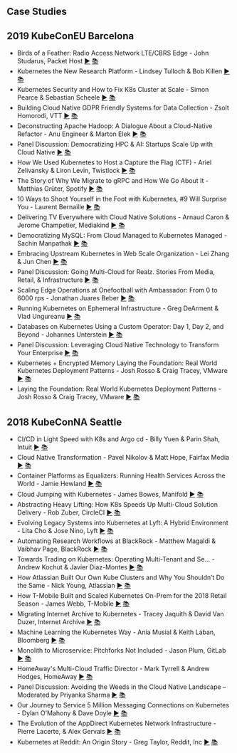 Case Studies 
---
## 2019 KubeConEU Barcelona

* Birds of a Feather: Radio Access Network LTE/CBRS Edge - John Studarus, Packet Host [▶️](https://www.youtube.com/watch?v=za_ZB1geDRA) [ 📚](https://static.sched.com/hosted_files/kccnceu19/41/The%20Edge%20is%20Open%20-%20Kubecon%20EU%202019.pdf)
* Kubernetes the New Research Platform - Lindsey Tulloch &amp; Bob Killen [▶️](https://www.youtube.com/watch?v=E09XTOWbBKw) [ 📚](https://static.sched.com/hosted_files/kccnceu19/32/Kubernetes%20the%20New%20Research%20Platform%20%28FINAL%29.pdf)
* Kubernetes Security and How to Fix K8s Cluster at Scale - Simon Pearce &amp; Sebastian Scheele [▶️](https://www.youtube.com/watch?v=5dWRh301Lno) [ 📚](https://static.sched.com/hosted_files/kccnceu19/ef/KubeCon-Europe-2019.pdf)
* Building Cloud Native GDPR Friendly Systems for Data Collection - Zsolt Homorodi, VTT [▶️](https://www.youtube.com/watch?v=sKaeOApBPsw) [ 📚](https://static.sched.com/hosted_files/kccnceu19/f6/KCEU19-Pipeline-upload.pdf)
* Deconstructing Apache Hadoop: A Dialogue About a Cloud-Native Refactor - Anu Engineer &amp; Marton Elek [▶️](https://www.youtube.com/watch?v=-LQDbT_HSfo) [ 📚](https://static.sched.com/hosted_files/kccnceu19/06/Cloud-native%20refactor.pdf)
* Panel Discussion: Democratizing HPC &amp; AI: Startups Scale Up with Cloud Native [▶️](https://www.youtube.com/watch?v=LP0BFtBbOwE) [ 📚](https://static.sched.com/hosted_files/kccnceu19/25/KubeCon-Europe-2019-05-07.pdf)
* How We Used Kubernetes to Host a Capture the Flag (CTF) - Ariel Zelivansky &amp; Liron Levin, Twistlock [▶️](https://www.youtube.com/watch?v=kUmaKvxdfvg) [ 📚](https://static.sched.com/hosted_files/kccnceu19/6b/kubecon%20talk.pdf)
* The Story of Why We Migrate to gRPC and How We Go About It - Matthias Grüter, Spotify [▶️](https://www.youtube.com/watch?v=fMq3IpPE3TU) [ 📚](https://static.sched.com/hosted_files/kccnceu19/b7/KubeConEU%202019%20-%20The%20Story%20of%20why%20we%20migrate%20to%20gRPC%20and%20how%20we%20go%20about%20it.pdf)
* 10 Ways to Shoot Yourself in the Foot with Kubernetes, #9 Will Surprise You - Laurent Bernaille [▶️](https://www.youtube.com/watch?v=QKI-JRs2RIE) [ 📚](https://static.sched.com/hosted_files/kccnceu19/8d/10%20Ways%20to%20Shoot%20Yourself%20in%20the%20Foot%20with%20Kubernetes%2C%20%239%20Will%20Surprise%20You%21.pdf)
* Delivering TV Everywhere with Cloud Native Solutions - Arnaud Caron &amp; Jerome Champetier, Mediakind [▶️](https://www.youtube.com/watch?v=ZX8uLg_rfeE) [ 📚](https://static.sched.com/hosted_files/kccnceu19/ab/Delivering%20TV%20Everywhere%20with%20Cloud%20Native%20Solutions.pdf)
* Democratizing MySQL: From Cloud Managed to Kubernetes Managed - Sachin Manpathak [▶️](https://www.youtube.com/watch?v=T9NY0Iy-jOo) [ 📚](https://static.sched.com/hosted_files/kccnceu19/a2/Kubecon_%20Democratizing%20MySQL_%20Cloud%20Managed%20to%20K8s%20Managed.pdf)
* Embracing Upstream Kubernetes in Web Scale Organization - Lei Zhang &amp; Jun Chen [▶️](https://www.youtube.com/watch?v=ptOLV2wjQUw) [ 📚](https://static.sched.com/hosted_files/kccnceu19/3f/kubecon-speak.pdf)
* Panel Discussion: Going Multi-Cloud for Realz. Stories From Media, Retail, &amp; Infrastructure [▶️](https://www.youtube.com/watch?v=JQoC1FtmKds) [ 📚]()
* Scaling Edge Operations at Onefootball with Ambassador: From 0 to 6000 rps - Jonathan Juares Beber [▶️](https://www.youtube.com/watch?v=07RvO4AChHE) [ 📚](https://static.sched.com/hosted_files/kccnceu19/78/Kubecon%20-%20onefootball.pdf)
* Running Kubernetes on Ephemeral Infrastructure - Greg DeArment &amp; Vlad Ungureanu [▶️](https://www.youtube.com/watch?v=7zUsc2zI5o8) [ 📚](https://static.sched.com/hosted_files/kccnceu19/69/palantir-kubecon19_k8s%20on%20ephemeral%20infrastructure.pdf)
* Databases on Kubernetes Using a Custom Operator: Day 1, Day 2, and Beyond - Johannes Unterstein [▶️](https://www.youtube.com/watch?v=qgtlztEFqr4) [ 📚](https://static.sched.com/hosted_files/kccnceu19/ef/KubeCon-Europe-2019.pdf)
* Panel Discussion: Leveraging Cloud Native Technology to Transform Your Enterprise [▶️](https://www.youtube.com/watch?v=0CxDZOJP6Rc) [ 📚]()
* Kubernetes + Encrypted Memory Laying the Foundation: Real World Kubernetes Deployment Patterns - Josh Rosso &amp; Craig Tracey, VMware [▶️](https://www.youtube.com/watch?v=pGMdSFlD0_E) [ 📚](https://static.sched.com/hosted_files/kccnceu19/9d/laying%20the%20foundation.pdf)
* Laying the Foundation: Real World Kubernetes Deployment Patterns - Josh Rosso &amp; Craig Tracey, VMware [▶️](https://www.youtube.com/watch?v=Rb0JMVVZ1N8) [ 📚](https://static.sched.com/hosted_files/kccnceu19/9d/laying%20the%20foundation.pdf)

## 2018 KubeConNA Seattle 

* CI/CD in Light Speed with K8s and Argo cd - Billy Yuen &amp; Parin Shah, Intuit [▶️](https://www.youtube.com/watch?v=OdzH82VpMwI) [ 📚](https://static.sched.com/hosted_files/kccna18/55/CI%252FCD%20in%20lightspeed%20with%20k8s%20%26%20Argo%20CD%20%282%29.pdf)
* Cloud Native Transformation - Pavel Nikolov &amp; Matt Hope, Fairfax Media [▶️](https://www.youtube.com/watch?v=wX53IASZKmk) [ 📚](https://static.sched.com/hosted_files/kccna18/29/KubeCon%202018%20-%20Cloud%20Native%20Transformation.pdf)
* Container Platforms as Equalizers: Running Health Services Across the World - Jamie Hewland [▶️](https://www.youtube.com/watch?v=h9BbPkwxmik) [ 📚](https://static.sched.com/hosted_files/kccna18/e3/KubeCon%202018.pdf)
* Cloud Jumping with Kubernetes - James Bowes, Manifold [▶️](https://www.youtube.com/watch?v=s5vVHK6qpxE) [ 📚](https://static.sched.com/hosted_files/kccna18/f3/Cloud%20Jumping%20With%20Kubernetes.pdf)
* Abstracting Heavy Lifting: How K8s Speeds Up Multi-Cloud Solution Delivery - Rob Zuber, CircleCI [▶️](https://www.youtube.com/watch?v=5DmnrrGrAPQ) [ 📚](https://static.sched.com/hosted_files/kccna18/70/kubecon-2018-z00b.pdf)
* Evolving Legacy Systems into Kubernetes at Lyft: A Hybrid Environment - Lita Cho &amp; Jose Nino, Lyft [▶️](https://www.youtube.com/watch?v=xQxIoy50Mzo) [ 📚]()
* Automating Research Workflows at BlackRock - Matthew Magaldi &amp; Vaibhav Page, BlackRock [▶️](https://www.youtube.com/watch?v=ZK510prml8o) [ 📚](https://static.sched.com/hosted_files/kccna18/9b/Presentation.pdf)
* Towards Trading on Kubernetes: Operating Multi-Tenant and Se... - Andrew Kochut &amp; Javier Diaz-Montes [▶️](https://www.youtube.com/watch?v=9VhlNbCNIRs) [ 📚](https://static.sched.com/hosted_files/kccna18/49/KubeCon2018-v3.pdf)
* How Atlassian Built Our Own Kube Clusters and Why You Shouldn’t Do the Same - Nick Young, Atlassian [▶️](https://www.youtube.com/watch?v=Ol_NYLQP5ec) [ 📚](https://static.sched.com/hosted_files/kccna18/4b/Do%20as%20I%20say%20Not%20as%20I%20Do.pdf)
* How T-Mobile Built and Scaled Kubernetes On-Prem for the 2018 Retail Season - James Webb, T-Mobile [▶️](https://www.youtube.com/watch?v=1qcTu2QUtrU) [ 📚](https://static.sched.com/hosted_files/kccna18/f7/T-Mo%20OP%20K8S.pdf)
* Migrating Internet Archive to Kubernetes - Tracey Jaquith &amp; David Van Duzer, Internet Archive [▶️](https://www.youtube.com/watch?v=rzgKDdFTEmQ) [ 📚](https://static.sched.com/hosted_files/kccna18/9b/migrating-internet-archive-to-k8.pdf)
* Machine Learning the Kubernetes Way - Ania Musial &amp; Keith Laban, Bloomberg [▶️](https://www.youtube.com/watch?v=ncED2EMcxZ8) [ 📚](https://static.sched.com/hosted_files/kccna18/c5/KubeCon%20-%20Machine%20Learning%20the%20Kubernetes%20Way.pdf)
* Monolith to Microservice: Pitchforks Not Included - Jason Plum, GitLab [▶️](https://www.youtube.com/watch?v=rIUth_KrJdw) [ 📚](https://static.sched.com/hosted_files/kccna18/bf/Monolith%20to%20Microservice_Pitchforks%20not%20included.pdf)
* HomeAway&#39;s Multi-Cloud Traffic Director - Mark Tyrrell &amp; Andrew Hodges, HomeAway [▶️](https://www.youtube.com/watch?v=q_mwPTGKA4s) [ 📚](https://static.sched.com/hosted_files/kccna18/82/Multicloud%20Traffic%20Director%20v0.2.pdf)
* Panel Discussion: Avoiding the Weeds in the Cloud Native Landscape – Moderated by Priyanka Sharma [▶️](https://www.youtube.com/watch?v=N1kX6r2wlAE) [ 📚]()
* Our Journey to Service 5 Million Messaging Connections on Kubernetes - Dylan O&#39;Mahony &amp; Dave Doyle [▶️](https://www.youtube.com/watch?v=gaq2Jmjrugg) [ 📚](https://static.sched.com/hosted_files/kccna18/01/5MillionMessaging.pdf)
* The Evolution of the AppDirect Kubernetes Network Infrastructure - Pierre Lacerte, &amp; Alex Gervais [▶️](https://www.youtube.com/watch?v=bbimN1h0gOU) [ 📚](https://static.sched.com/hosted_files/kccna18/d0/KubeCon_AppDirect_2018_Final.pdf)
* Kubernetes at Reddit: An Origin Story - Greg Taylor, Reddit, Inc [▶️](https://www.youtube.com/watch?v=z7TIzCAEo0M) [ 📚](https://static.sched.com/hosted_files/kccna18/e6/Kubernetes%20at%20Reddit_%20An%20Origin%20Story%20-%20KubeCon%202018.pdf)
